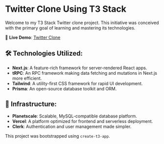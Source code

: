 # Twitter Clone Using T3 Stack

Welcome to my T3 Stack Twitter clone project. This initiative was conceived with the primary goal of learning and mastering its technologies.

🔗 **Live Demo**: [Twitter Clone](https://twitterclone.sagaprojects.app/)

## 🛠 Technologies Utilized:
- **Next.js**: A feature-rich framework for server-rendered React apps.
- **tRPC**: An RPC framework making data fetching and mutations in Next.js more efficient.
- **Tailwind**: A utility-first CSS framework for rapid UI development.
- **Prisma**: An open-source database toolkit and ORM.

## 💽 Infrastructure:
- **Planetscale**: Scalable, MySQL-compatible database platform.
- **Vercel**: A platform optimized for frontend and serverless deployment.
- **Clerk**: Authentication and user management made simpler.

This project was bootstrapped using `create-t3-app`.
